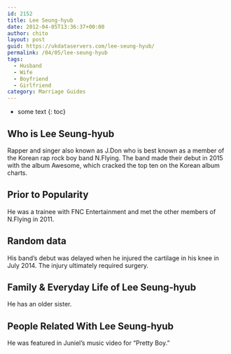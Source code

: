 ```yaml
---
id: 2152
title: Lee Seung-hyub
date: 2012-04-05T13:36:37+00:00
author: chito
layout: post
guid: https://ukdataservers.com/lee-seung-hyub/
permalink: /04/05/lee-seung-hyub
tags:
  - Husband
  - Wife
  - Boyfriend
  - Girlfriend
category: Marriage Guides
---
```


* some text
{: toc}
          
          
## Who is  Lee Seung-hyub
                  
                  
                  
Rapper and singer also known as J.Don who is best known as a member of the Korean rap rock boy band N.Flying. The band made their debut in 2015 with the album Awesome, which cracked the top ten on the Korean album charts.
                  
                
                
                
## Prior to Popularity 
                  
                  
                  
He was a trainee with FNC Entertainment and met the other members of N.Flying in 2011.
                  
                
                
                
## Random data 
                  
                  
                  
His band&#8217;s debut was delayed when he injured the cartilage in his knee in July 2014. The injury ultimately required surgery.
                  
                
                
                
## Family & Everyday Life of Lee Seung-hyub
                  
                  
                  
He has an older sister.
                  
                
                
                
## People Related With  Lee Seung-hyub
                  
                  
                  
He was featured in Juniel&#8217;s music video for &#8220;Pretty Boy.&#8221;
                  
                
              
            
          
          
          
    
    
  
